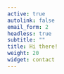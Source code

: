```yaml
---
active: true
autolink: false
email_form: 2
headless: true
subtitle: ""
title: Hi there!
weight: 20
widget: contact
---
```


